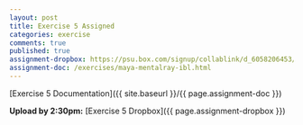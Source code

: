 ```yaml
---
layout: post
title: Exercise 5 Assigned
categories: exercise
comments: true
published: true
assignment-dropbox: https://psu.box.com/signup/collablink/d_6058206453/11f0247848da9c
assignment-doc: /exercises/maya-mentalray-ibl.html
---
```


[Exercise 5 Documentation]({{ site.baseurl }}/{{ page.assignment-doc }})

**Upload by 2:30pm:** [Exercise 5 Dropbox]({{ page.assignment-dropbox }})
